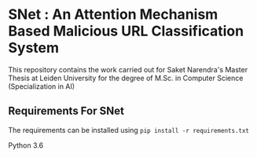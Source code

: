 # SNet : An Attention Mechanism Based Malicious URL Classification System
This repository contains the work carried out for Saket Narendra's Master Thesis at Leiden University for the degree of M.Sc. in Computer Science (Specialization in AI)

**Requirements For SNet** <br/>
-------------------------
The requirements can be installed using `pip install -r requirements.txt`<br/>

Python 3.6
